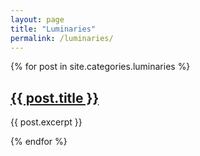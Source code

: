```yaml
---
layout: page
title: "Luminaries"
permalink: /luminaries/
---
```

{% for post in site.categories.luminaries %}
<h2><a href="{{ post.url }}">{{ post.title }}</a></h2>
<p>{{ post.excerpt }}</p>
{% endfor %}
